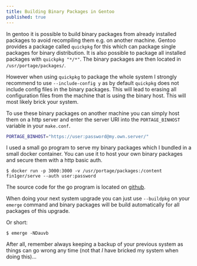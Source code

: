 ```yaml
---
title: Building Binary Packages in Gentoo
published: true
---
```


In gentoo it is possible to build binary packages from already installed packages to avoid recompiling them e.g. on another machine. Gentoo provides a package called `quickpkg` for this which can package single packages for binary distribution. It is also possible to package all installed packages with `quickpkg "*/*"`. The binary packages are then located in `/usr/portage/packages/`.

However when using `quickpkg` to package the whole system I strongly recommend to use `--include-config y` as by default `quickpkg` does not include config files in the binary packages. This will lead to erasing all configuration files from the machine that is using the binary host. This will most likely brick your system.

To use these binary packages on another machine you can simply host them on a http server and enter the server URI into the `PORTAGE_BINHOST` variable in your `make.conf`.

```bash
PORTAGE_BINHOST="https://user:password@my.own.server/"
```

I used a small go program to serve my binary packages which I bundled in a small docker container. You can use it to host your own binary packages and secure them with a http basic auth.

```
$ docker run -p 3000:3000 -v /usr/portage/packages:/content fin1ger/serve --auth user:password
```

The source code for the go program is located on [github](https://github.com/fin-ger/serve).

When doing your next system upgrade you can just use `--buildpkg` on your `emerge` command and binary packages will be build automatically for all packages of this upgrade.

Or short:

```
$ emerge -NDauvb
```

After all, remember always keeping a backup of your previous system as things can go wrong any time (not that *I* have bricked my system when doing this)...
